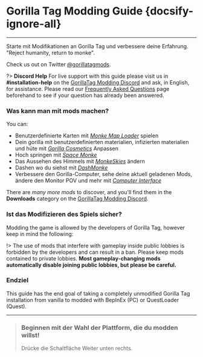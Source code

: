 # Gorilla Tag Modding Guide {docsify-ignore-all}
---
Starte mit Modifikationen an Gorilla Tag und verbessere deine Erfahrung.  
"Reject humanity, return to monke".

Check us out on Twitter [@gorillatagmods](https://twitter.com/gorillatagmods).

<!-- <div class="horizontal bordered" data-ea-publisher="gorillatagmodding-burrito-software" data-ea-type="image" data-ea-manual="true" id="introduction"></div> -->
<!-- Guide Page Ad -->
<ins class="adsbygoogle"
     style="display:block"
     data-ad-client="ca-pub-1965221367974935"
     data-ad-slot="2604239380"
     data-ad-format="auto"
     data-full-width-responsive="true"></ins>

?> **Discord Help** For live support with this guide please visit us in **#installation-help** on the [GorillaTag Modding Discord](https://discord.gg/b2MhDBAzTv) and ask, in English, for assistance. Please read our [Frequently Asked Questions](faq) page beforehand to see if your question has already been answered.

### Was kann man mit mods machen?

You can:
- Benutzerdefinierte Karten mit [*Monke Map Loader*](https://monkemaphub.com/) spielen
- Dein gorilla mit benutzerdefinierten materialien, infizierten materialien und hüte mit [*Gorilla Cosmetics*](https://github.com/legoandmars/GorillaCosmetics) Anpassen
- Hoch springen mit [*Space Monke*](https://github.com/legoandmars/SpaceMonke)
- Das Aussehen des Himmels mit [*MonkeSkies*](https://github.com/Raemien/MonkeSkies) ändern
- Dashen wo du siehst mit [*DashMonke*](https://github.com/TrueTamashii/DashMonke)
- Verbessere den Gorilla-Computer, sehe deine aktuell geladenen Mods, ändere den Monitor POV und mehr mit [*Computer Interface*](https://github.com/ToniMacaroni/ComputerInterface)

There are *many more mods* to discover, and you'll find them in the **Downloads** category on the [GorillaTag Modding Discord](https://discord.gg/b2MhDBAzTv).

### Ist das Modifizieren des Spiels sicher?

Modding the game is allowed by the developers of Gorilla Tag, however keep in mind the following:

!> The use of mods that interfere with gameplay inside public lobbies is forbidden by the developers and can result in a ban. Please keep mods contained to private lobbies. **Most gameplay-changing mods automatically disable joining public lobbies, but please be careful.**

### Endziel

This guide has the end goal of taking a completely unmodified Gorilla Tag installation from vanilla to modded with BepInEx (PC) or QuestLoader (Quest).

---
>
> ### Beginnen mit der Wahl der Plattform, die du modden willst!
> 
> Drücke die Schaltfläche Weiter unten rechts.
